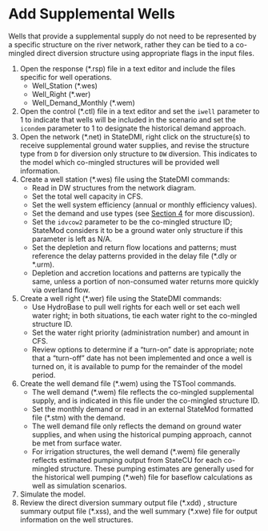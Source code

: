 # Add Supplemental Wells #

Wells that provide a supplemental supply do not need to be represented 
by a specific structure on the river network, rather they can be tied to 
a co-mingled direct diversion structure using appropriate flags in the 
input files.  

1.	Open the response (\*.rsp) file in a text editor and include the files 
specific for well operations. 
	* Well_Station (\*.wes)
	* Well_Right (\*.wer)
	* Well_Demand_Monthly (\*.wem)
2.	Open the control (\*.ctl) file in a text editor and set the `iwell` 
parameter to 1 to indicate that wells will be included in the scenario 
and set the `icondem` parameter to 1 to designate the historical demand 
approach.
3.	Open the network (\*.net) in StateDMI, right click on the structure(s) 
to receive supplemental ground water supplies, and revise the structure 
type from `D` for diversion only structure to `DW` diversion. This indicates 
to the model which co-mingled structures will be provided well information. 
4.	Create a well station (\*.wes) file using the StateDMI commands:
	* Read in DW structures from the network diagram.
	* Set the total well capacity in CFS.
	* Set the well system efficiency (annual or monthly efficiency values). 
	* Set the demand and use types (see [Section 4](../InputDescription/40.md) 
	for more discussion).
	* Set the `idvcow2` parameter to be the co-mingled structure ID; StateMod 
	considers it to be a ground water only structure if this parameter is left as 
	N/A.
	* Set the depletion and return flow locations and patterns; must reference 
	the delay patterns provided in the delay file (\*.dly or \*.urm).
	* Depletion and accretion locations and patterns are typically the same, 
	unless a portion of non-consumed water returns more quickly via overland flow. 
5.	Create a well right (\*.wer) file using the StateDMI commands:
	* Use HydroBase to pull well rights for each well or set each well water 
	right; in both situations, tie each water right to the co-mingled structure ID.
	* Set the water right priority (administration number) and amount in CFS.
	* Review options to determine if a “turn-on” date is appropriate; note that 
	a “turn-off” date has not been implemented and once a well is turned on, it is 
	available to pump for the remainder of the model period.
6.	Create the well demand file (\*.wem) using the TSTool commands.
	* The well demand (\*.wem) file reflects the co-mingled supplemental supply, 
	and is indicated in this file under the co-mingled structure ID. 
	* Set the monthly demand or read in an external StateMod formatted file 
	(\*.stm) with the demand.
	* The well demand file only reflects the demand on ground water supplies, 
	and when using the historical pumping approach, cannot be met from surface water. 
	* For irrigation structures, the well demand (\*.wem) file generally reflects 
	estimated pumping output from StateCU for each co-mingled structure. These pumping 
	estimates are generally used for the historical well pumping (\*.weh) file for 
	baseflow calculations as well as simulation scenarios.
7.	Simulate the model. 
8.	Review the direct diversion summary output file (\*.xdd) , structure summary output 
file (\*.xss), and the well summary (\*.xwe) file for output information on the well 
structures. 

